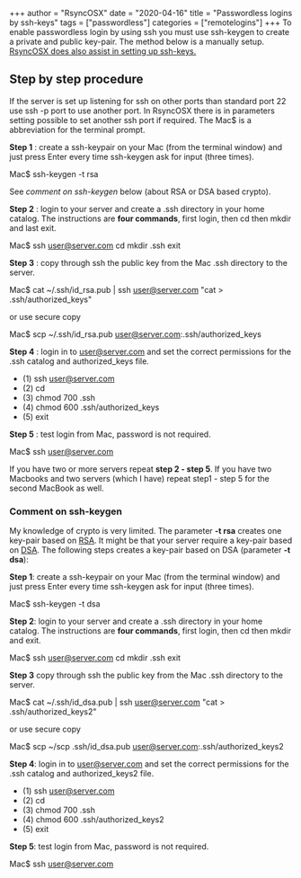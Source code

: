 +++
author = "RsyncOSX"
date = "2020-04-16"
title =  "Passwordless logins by ssh-keys"
tags = ["passwordless"]
categories = ["remotelogins"]
+++
To enable passwordless login by using ssh you must use ssh-keygen to create a private and public key-pair. The method below is a manually setup. [RsyncOSX does also assist in setting up ssh-keys.](/post/ssh/)

## Step by step procedure

If the server is set up listening for ssh on other ports than standard port 22 use ssh -p port to use another port. In RsyncOSX there is in parameters setting possible to set another ssh port if required. The Mac$ is a abbreviation for the terminal prompt.

**Step 1** : create a ssh-keypair on your Mac (from the terminal window) and just press Enter every time ssh-keygen ask for input (three times).

Mac$ ssh-­keygen -­t rsa

See _comment on ssh-keygen_ below (about RSA or DSA based crypto).

**Step 2** : login to your server and create a .ssh directory in your home catalog. The instructions are **four commands**, first login, then cd then mkdir and last exit.

Mac$ ssh user@server.com cd mkdir .ssh exit

**Step 3** : copy through ssh the public key from the Mac .ssh directory to the server.

Mac$ cat ~/.ssh/id_rsa.pub | ssh user@server.com "cat > .ssh/authorized_keys"

or use secure copy

Mac$ scp ~/.ssh/id_rsa.pub user@server.com:.ssh/authorized_keys

**Step 4** : login in to user@server.com and set the correct permissions for the .ssh catalog and authorized_keys file.

* (1) ssh user@server.com
* (2) cd
* (3) chmod 700 .ssh
* (4) chmod 600 .ssh/authorized_keys
* (5) exit

**Step 5** : test login from Mac, password is not required.

Mac$ ssh user@server.com

If you have two or more servers repeat **step 2 - step 5**. If you have two Macbooks and two servers (which I have) repeat step1 - step 5 for the second MacBook as well.

### Comment on ssh-keygen

My knowledge of crypto is very limited. The parameter **-t rsa** creates one key-pair based on <a href="https://en.wikipedia.org/wiki/RSA_(cryptosystem)" target="_blank">RSA</a>. It might be that your server require a key-pair based on <a href="https://en.wikipedia.org/wiki/Digital_Signature_Algorithm" target="_blank">DSA</a>. The following steps creates a key-pair based on DSA (parameter **-t dsa**):

**Step 1**: create a ssh-keypair on your Mac (from the terminal window) and just press Enter every time ssh-keygen ask for input (three times).

Mac$ ssh-­keygen -­t dsa

**Step 2**: login to your server and create a .ssh directory in your home catalog. The instructions are **four commands**, first login, then cd then mkdir and exit.

Mac$ ssh user@server.com cd mkdir .ssh exit

**Step 3** copy through ssh the public key from the Mac .ssh directory to the server.

Mac$ cat ~/.ssh/id_dsa.pub | ssh user@server.com "cat > .ssh/authorized_keys2"

or use secure copy

Mac$ scp ~/scp .ssh/id_dsa.pub user@server.com:.ssh/authorized_keys2

**Step 4**: login in to user@server.com and set the correct permissions for the .ssh catalog and authorized_keys2 file.

* (1) ssh user@server.com
* (2) cd
* (3) chmod 700 .ssh
* (4) chmod 600 .ssh/authorized_keys2
* (5) exit

**Step 5**: test login from Mac, password is not required.

Mac$ ssh user@server.com
